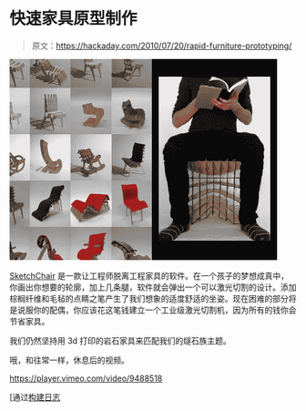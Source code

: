 # 快速家具原型制作

> 原文：<https://hackaday.com/2010/07/20/rapid-furniture-prototyping/>

![](img/219ea6504ea65aef4587f348e760b792.png "sketch-chair")

[SketchChair](http://gregsaul.co.nz/SketchChair/) 是一款让工程师脱离工程家具的软件。在一个孩子的梦想成真中，你画出你想要的轮廓，加上几条腿，软件就会弹出一个可以激光切割的设计。添加棕榈纤维和毛毡的点睛之笔产生了我们想象的适度舒适的坐姿。现在困难的部分将是说服你的配偶，你应该花这笔钱建立一个工业级激光切割机，因为所有的钱你会节省家具。

我们仍然坚持用 3d 打印的岩石家具来匹配我们的燧石族主题。

哦，和往常一样，休息后的视频。

<https://player.vimeo.com/video/9488518>

</div> <p>[通过<a href="http://www.buildlog.net/blog/2010/07/sketch-chair/" target="_blank">构建日志</a></p> </body> </html>